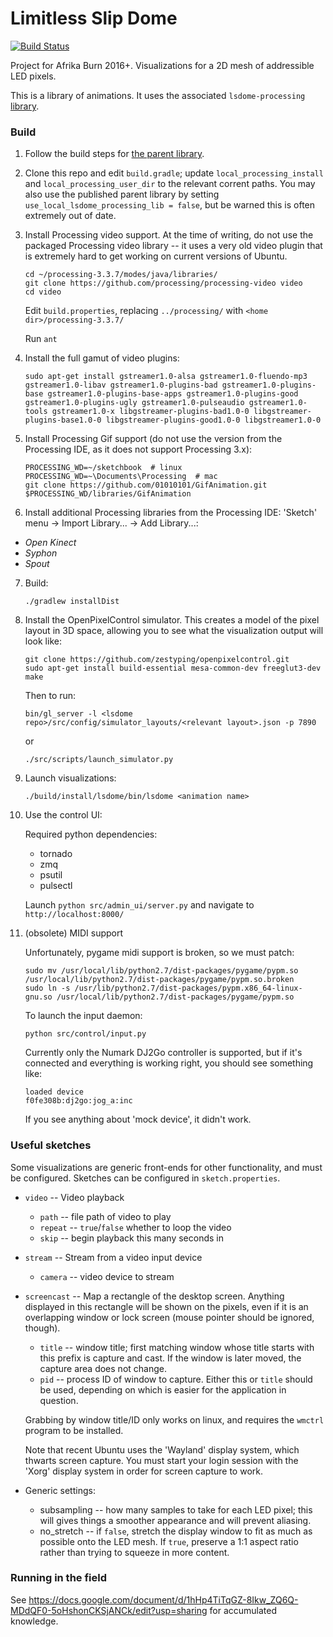 # Limitless Slip Dome

[![Build Status](https://travis-ci.org/shen-tian/lsdome.svg?branch=master)](https://travis-ci.org/shen-tian/lsdome)

Project for Afrika Burn 2016+. Visualizations for a 2D mesh of addressible LED pixels.

This is a library of animations. It uses the associated `lsdome-processing`
[library](https://github.com/mrgriscom/lsdome-processing).

### Build

1. Follow the build steps for [the parent library](https://github.com/mrgriscom/lsdome-processing).

2. Clone this repo and edit `build.gradle`; update `local_processing_install` and `local_processing_user_dir` to the relevant corrent paths. You may also use the published parent library by setting `use_local_lsdome_processing_lib = false`, but be warned this is often extremely out of date.

3. Install Processing video support. At the time of writing, do not use the packaged Processing video library -- it uses a very old video plugin that is extremely hard to get working on current versions of Ubuntu.

    ```
    cd ~/processing-3.3.7/modes/java/libraries/
    git clone https://github.com/processing/processing-video video
    cd video
    ````

    Edit `build.properties`, replacing `../processing/` with `<home dir>/processing-3.3.7/`

    Run `ant`

4. Install the full gamut of video plugins:

    ```
    sudo apt-get install gstreamer1.0-alsa gstreamer1.0-fluendo-mp3 gstreamer1.0-libav gstreamer1.0-plugins-bad gstreamer1.0-plugins-base gstreamer1.0-plugins-base-apps gstreamer1.0-plugins-good gstreamer1.0-plugins-ugly gstreamer1.0-pulseaudio gstreamer1.0-tools gstreamer1.0-x libgstreamer-plugins-bad1.0-0 libgstreamer-plugins-base1.0-0 libgstreamer-plugins-good1.0-0 libgstreamer1.0-0
    ````

5. Install Processing Gif support (do not use the version from the Processing IDE, as it does not support Processing 3.x):

    ```
    PROCESSING_WD=~/sketchbook  # linux
    PROCESSING_WD=~\Documents\Processing  # mac
    git clone https://github.com/01010101/GifAnimation.git $PROCESSING_WD/libraries/GifAnimation
    ```

6. Install additional Processing libraries from the Processing IDE: 'Sketch' menu -> Import Library... -> Add Library...:

- _Open Kinect_
- _Syphon_
- _Spout_

7. Build:

   `./gradlew installDist`

8. Install the OpenPixelControl simulator. This creates a model of the pixel layout in 3D space, allowing you to see what the visualization output will look like:

   ```
   git clone https://github.com/zestyping/openpixelcontrol.git
   sudo apt-get install build-essential mesa-common-dev freeglut3-dev
   make
   ```
   
   Then to run:

   `bin/gl_server -l <lsdome repo>/src/config/simulator_layouts/<relevant layout>.json -p 7890`

   or

   `./src/scripts/launch_simulator.py`

9. Launch visualizations:

    `./build/install/lsdome/bin/lsdome <animation name>`

10. Use the control UI:

    Required python dependencies:

    - tornado
    - zmq
    - psutil
    - pulsectl

    Launch `python src/admin_ui/server.py` and navigate to `http://localhost:8000/`

11. (obsolete) MIDI support

    Unfortunately, pygame midi support is broken, so we must patch:

    ```
    sudo mv /usr/local/lib/python2.7/dist-packages/pygame/pypm.so /usr/local/lib/python2.7/dist-packages/pygame/pypm.so.broken
    sudo ln -s /usr/lib/python2.7/dist-packages/pypm.x86_64-linux-gnu.so /usr/local/lib/python2.7/dist-packages/pygame/pypm.so
    ```

    To launch the input daemon:
    
    `python src/control/input.py`

    Currently only the Numark DJ2Go controller is supported, but if it's connected and everything is working right, you should see something like:

    ```
    loaded device
    f0fe308b:dj2go:jog_a:inc
    ```

    If you see anything about 'mock device', it didn't work.

### Useful sketches

Some visualizations are generic front-ends for other functionality, and must be configured. Sketches can be configured in `sketch.properties`.

- `video` -- Video playback

  - `path` -- file path of video to play
  - `repeat` -- `true`/`false` whether to loop the video
  - `skip` -- begin playback this many seconds in

- `stream` -- Stream from a video input device

  - `camera` -- video device to stream

- `screencast` -- Map a rectangle of the desktop screen. Anything displayed in this rectangle will be shown on the pixels, even if it is an overlapping window or lock screen (mouse pointer should be ignored, though).

  - `title` -- window title; first matching window whose title starts with this prefix is capture and cast. If the window is later moved, the capture area does not change.
  - `pid` -- process ID of window to capture. Either this or `title` should be used, depending on which is easier for the application in question.

  Grabbing by window title/ID only works on linux, and requires the `wmctrl` program to be installed.

  Note that recent Ubuntu uses the 'Wayland' display system, which thwarts screen capture. You must start your login session with the 'Xorg' display system in order for screen capture to work.

- Generic settings:

  - subsampling -- how many samples to take for each LED pixel; this will gives things a smoother appearance and will prevent aliasing.
  - no_stretch -- if `false`, stretch the display window to fit as much as possible onto the LED mesh. If `true`, preserve a 1:1 aspect ratio rather than trying to squeeze in more content.

### Running in the field

See https://docs.google.com/document/d/1hHp4TiTqGZ-8Ikw_ZQ6Q-MDdQF0-5oHshonCKSjANCk/edit?usp=sharing for accumulated knowledge.
